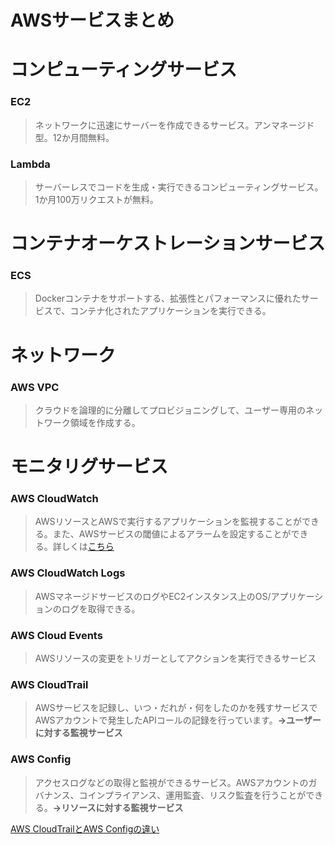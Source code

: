 # AWSサービスまとめ


# コンピューティングサービス
### EC2
> ネットワークに迅速にサーバーを作成できるサービス。アンマネージド型。12か月間無料。  

### Lambda
> サーバーレスでコードを生成・実行できるコンピューティングサービス。1か月100万リクエストが無料。


# コンテナオーケストレーションサービス
### ECS
> Dockerコンテナをサポートする、拡張性とパフォーマンスに優れたサービスで、コンテナ化されたアプリケーションを実行できる。

# ネットワーク
### AWS VPC
> クラウドを論理的に分離してプロビジョニングして、ユーザー専用のネットワーク領域を作成する。


# モニタリグサービス
### AWS CloudWatch
> AWSリソースとAWSで実行するアプリケーションを監視することができる。また、AWSサービスの閾値によるアラームを設定することができる。詳しくは[こちら](https://www.acrovision.jp/service/aws/?p=2222)

### AWS CloudWatch Logs
> AWSマネージドサービスのログやEC2インスタンス上のOS/アプリケーションのログを取得できる。

### AWS Cloud Events
> AWSリソースの変更をトリガーとしてアクションを実行できるサービス

### AWS CloudTrail
> AWSサービスを記録し、いつ・だれが・何をしたのかを残すサービスでAWSアカウントで発生したAPIコールの記録を行っています。**→ユーザーに対する監視サービス**

### AWS Config
> アクセスログなどの取得と監視ができるサービス。AWSアカウントのガバナンス、コインプライアンス、運用監査、リスク監査を行うことができる。**→リソースに対する監視サービス**

[AWS CloudTrailとAWS Configの違い](https://qiita.com/miyuki_samitani/items/da7ececd52af9aa94280)



